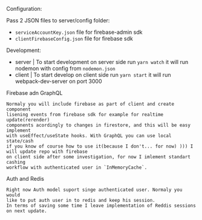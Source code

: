 
Configuration:

Pass 2 JSON files to server/config folder:
  - `serviceAccountKey.json` file for firebase-admin sdk
  - `clientFirebaseConfig.json` file for firebase sdk

Development:
  - server | To start development on server side run `yarn watch` it will run nodemon with config from `nodemon.json`
  - client | To start develop on client side run `yarn start` it will run webpack-dev-server on port 3000
  
Firebase adn GraphQL

    Normaly you will include firebase as part of client and create component 
    lisening events from firebase sdk for example for realtime update(rerender)
    components acordingly to changes in firestore, and this will be easy implement 
    with useEffect/useState hooks. With GraphQL you can use local state/cash
    if you know of course how to use it(because I don't... for now) ))) I will update repo with firebase 
    on client side after some investigation, for now I imlement standart cashing 
    workflow with authenticated user in `InMemoryCache`. 
    
Auth and Redis

    Right now Auth model suport singe authenticated user. Normaly you would 
    like to put auth user in to redis and keep his session. 
    In terms of saving some time I leave implementation of Reddis sessions on next update.
    
         
